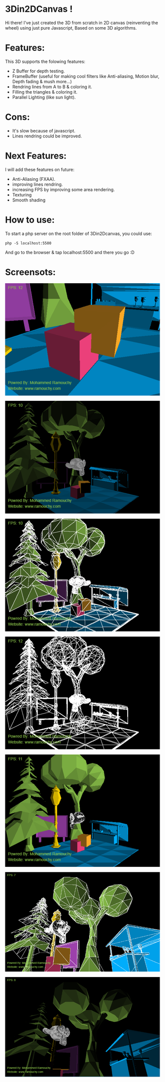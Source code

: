# 3Din2DCanvas !
Hi there!
I've just created the 3D from scratch in 2D canvas (reinventing the wheel) using just pure Javascript, Based on some 3D algorithms.

# Features:
This 3D supports the folowing features:
- Z Buffer for depth testing.
- FrameBuffer (useful for making cool filters like Anti-aliasing, Motion blur, Depth fading & mush more...)
- Rendring lines from A to B & coloring it.
- Filling the triangles & coloring it.
- Parallel Lighting (like sun light).

# Cons:
- It's slow because of javascript.
- Lines rendring could be improved.

# Next Features:
I will add these features on future:
- Anti-Aliasing (FXAA).
- improving lines rendring.
- increasing FPS by improving some area rendering.
- Texturing
- Smooth shading

# How to use:
To start a php server on the root folder of 3Din2Dcanvas, you could use:
```
php -S localhost:5500
```
And go to the browser & tap localhost:5500
and there you go :D

# Screensots:

![](https://raw.githubusercontent.com/medram/3Din2DCanvas/master/imgs/1.png)

![](https://raw.githubusercontent.com/medram/3Din2DCanvas/master/imgs/2.png)

![](https://raw.githubusercontent.com/medram/3Din2DCanvas/master/imgs/3.png)

![](https://raw.githubusercontent.com/medram/3Din2DCanvas/master/imgs/4.png)

![](https://raw.githubusercontent.com/medram/3Din2DCanvas/master/imgs/5.png)

![](https://raw.githubusercontent.com/medram/3Din2DCanvas/master/imgs/6.png)

![](https://raw.githubusercontent.com/medram/3Din2DCanvas/master/imgs/7.png)


